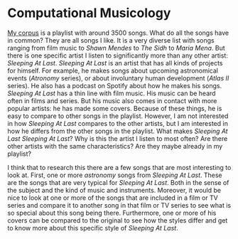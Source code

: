 # Computational Musicology

[My corpus](https://open.spotify.com/playlist/3jblLN3iqoULSfQGHAFYVe?si=262d717ca4354192) is a playlist with around 3500 songs. 
What do all the songs have in common? They are all songs I like. 
It is a very diverse list with songs ranging from film music to *Shawn Mendes* to *The Sidh* to *Maria Mena*. But there is one specific artist I listen to significantly more than any other artist: *Sleeping At Last*. 
*Sleeping At Last* is an artist that has all kinds of projects for himself. For example, he makes songs about upcoming astronomical events (*Atronomy* series), or about involuntary human development (*Atlas II* series). He also has a podcast on Spotify about how he makes his songs. 
*Sleeping At Last* has a thin line with film music. His music can be heard often in films and series. 
But his music also comes in contact with more popular artists: he has made some covers. Because of these things, he is easy to compare to other songs in the playlist. 
However, I am not interested in how *Sleeping At Last* compares to the other artists, but I am interested in how he differs from the other songs in the playlist. 
What makes *Sleeping At Last* *Sleeping At Last*? Why is this the artist I listen to most often? Are there other artists with the same characteristics? Are they maybe already in my playlist?

I think that to research this there are a few songs that are most interesting to look at. 
First, one or more *astronomy* songs from *Sleeping At Last*. These are the songs that are very typical for *Sleeping At Last*. Both in the sense of the subject and the kind of music and instruments. 
Moreover, it would be nice to look at one or more of the songs that are included in a film or TV series and compare it to another song in that film or TV series to see what is so special about this song being there. 
Furthermore, one or more of his covers can be compared to the original to see how the styles differ and get to know more about this specific style of *Sleeping At Last*. 
